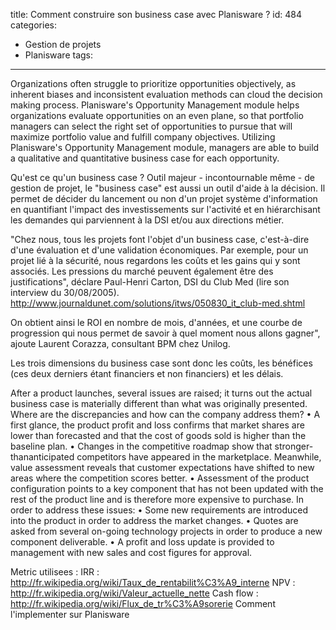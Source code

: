 title: Comment construire son business case avec Planisware ?
id: 484
categories:
  - Gestion de projets
  - Planisware
tags:
---

Organizations often struggle to prioritize opportunities objectively, as inherent biases and inconsistent evaluation methods can cloud the decision making process. Planisware's Opportunity Management module helps organizations evaluate opportunities on an even plane, so that portfolio managers can select the right set of opportunities to pursue that will maximize portfolio value and fulfill company objectives. Utilizing Planisware's Opportunity Management module, managers are able to build a qualitative and quantitative business case for each opportunity.

Qu'est ce qu'un business case ?
Outil majeur - incontournable même - de gestion de projet, le "business case" est aussi un outil d'aide à la décision. Il permet de décider du lancement ou non d'un projet système d'information en quantifiant l'impact des investissements sur l'activité et en hiérarchisant les demandes qui parviennent à la DSI et/ou aux directions métier.

"Chez nous, tous les projets font l'objet d'un business case, c'est-à-dire d'une évaluation et d'une validation économiques. Par exemple, pour un projet lié à la sécurité, nous regardons les coûts et les gains qui y sont associés. Les pressions du marché peuvent également être des justifications", déclare Paul-Henri Carton, DSI du Club Med (lire son interview du 30/08/2005).
http://www.journaldunet.com/solutions/itws/050830_it_club-med.shtml

On obtient ainsi le ROI en nombre de mois, d'années, et une courbe de progression qui nous permet de savoir à quel moment nous allons gagner", ajoute Laurent Corazza, consultant BPM chez Unilog.

Les trois dimensions du business case sont donc les coûts, les bénéfices (ces deux derniers étant financiers et non financiers) et les délais. 

After a product launches, several issues are raised; it turns out the
actual business case is materially different than what was originally
presented. Where are the discrepancies and how can the company
address them?
• A first glance, the product profit and loss confirms that market
shares are lower than forecasted and that the cost of goods sold
is higher than the baseline plan.
• Changes in the competitive roadmap show that stronger-thananticipated
competitors have appeared in the marketplace. Meanwhile,
value assessment reveals that customer expectations
have shifted to new areas where the competition scores better.
• Assessment of the product configuration points to a key component
that has not been updated with the rest of the product line
and is therefore more expensive to purchase.
In order to address these issues:
• Some new requirements are introduced into the product in order
to address the market changes.
• Quotes are asked from several on-going technology projects in
order to produce a new component deliverable.
• A profit and loss update is provided to management with new
sales and cost figures for approval.

Metric utilisees :
IRR : http://fr.wikipedia.org/wiki/Taux_de_rentabilit%C3%A9_interne
NPV : http://fr.wikipedia.org/wiki/Valeur_actuelle_nette
Cash flow : http://fr.wikipedia.org/wiki/Flux_de_tr%C3%A9sorerie
Comment l'implementer sur Planisware